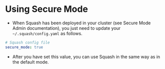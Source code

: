 
# Using Secure Mode

- When Squash has been deployed in your cluster (see Secure Mode Admin documentation), you just need to update your `~/.squash/config.yaml` as follows.
```yaml
# Squash config file
secure_mode: true
```
- After you have set this value, you can use Squash in the same way as in the default mode.
